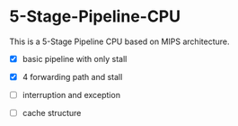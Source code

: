 # 5-Stage-Pipeline-CPU
This is a 5-Stage Pipeline CPU based on MIPS architecture.

- [x] basic pipeline with only stall

- [x] 4 forwarding path and stall
- [ ] interruption and exception
- [ ] cache structure

